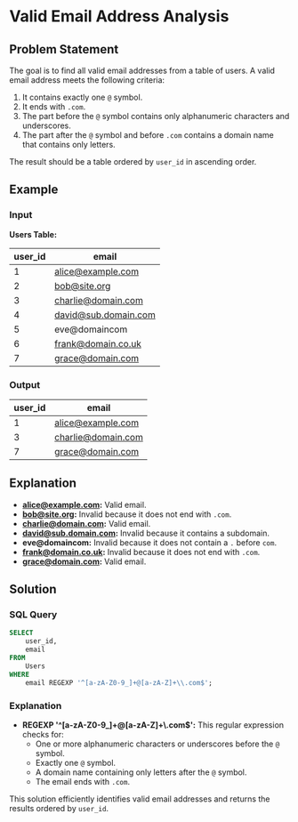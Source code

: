 # Valid Email Address Analysis

## Problem Statement

The goal is to find all valid email addresses from a table of users. A valid email address meets the following criteria:

1. It contains exactly one `@` symbol.
2. It ends with `.com`.
3. The part before the `@` symbol contains only alphanumeric characters and underscores.
4. The part after the `@` symbol and before `.com` contains a domain name that contains only letters.

The result should be a table ordered by `user_id` in ascending order.

## Example

### Input

**Users Table:**

| user_id | email                |
|---------|----------------------|
| 1       | alice@example.com    |
| 2       | bob@site.org         |
| 3       | charlie@domain.com   |
| 4       | david@sub.domain.com |
| 5       | eve@domaincom        |
| 6       | frank@domain.co.uk   |
| 7       | grace@domain.com     |

### Output

| user_id | email                |
|---------|----------------------|
| 1       | alice@example.com    |
| 3       | charlie@domain.com   |
| 7       | grace@domain.com     |

## Explanation

- **alice@example.com:** Valid email.
- **bob@site.org:** Invalid because it does not end with `.com`.
- **charlie@domain.com:** Valid email.
- **david@sub.domain.com:** Invalid because it contains a subdomain.
- **eve@domaincom:** Invalid because it does not contain a `.` before `com`.
- **frank@domain.co.uk:** Invalid because it does not end with `.com`.
- **grace@domain.com:** Valid email.

## Solution

### SQL Query

```sql
SELECT
    user_id,
    email
FROM
    Users
WHERE
    email REGEXP '^[a-zA-Z0-9_]+@[a-zA-Z]+\\.com$';
```

### Explanation

- **REGEXP '^[a-zA-Z0-9_]+@[a-zA-Z]+\\.com$':** This regular expression checks for:
  - One or more alphanumeric characters or underscores before the `@` symbol.
  - Exactly one `@` symbol.
  - A domain name containing only letters after the `@` symbol.
  - The email ends with `.com`.

This solution efficiently identifies valid email addresses and returns the results ordered by `user_id`.

